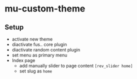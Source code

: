 # mu-custom-theme

## Setup
- activate new theme
- diactivate fus.. core plugin
- diactivate random content plugin
- set menu as primary menu
- Index page
  - add manually slider to page content `[rev_slider home]`
  - set slug as `home`
